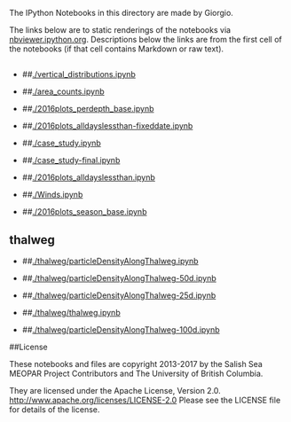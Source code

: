 The IPython Notebooks in this directory are made by Giorgio.

The links below are to static renderings of the notebooks via
[nbviewer.ipython.org](http://nbviewer.ipython.org/).
Descriptions below the links are from the first cell of the notebooks
(if that cell contains Markdown or raw text).

## 
* ##[./vertical_distributions.ipynb](http://nbviewer.ipython.org/urls/bitbucket.org/salishsea/analysis-giorgio-2/raw/tip/revised_notebooks/3analysis_plots/./vertical_distributions.ipynb)  
    
* ##[./area_counts.ipynb](http://nbviewer.ipython.org/urls/bitbucket.org/salishsea/analysis-giorgio-2/raw/tip/revised_notebooks/3analysis_plots/./area_counts.ipynb)  
    
* ##[./2016plots_perdepth_base.ipynb](http://nbviewer.ipython.org/urls/bitbucket.org/salishsea/analysis-giorgio-2/raw/tip/revised_notebooks/3analysis_plots/./2016plots_perdepth_base.ipynb)  
    
* ##[./2016plots_alldayslessthan-fixeddate.ipynb](http://nbviewer.ipython.org/urls/bitbucket.org/salishsea/analysis-giorgio-2/raw/tip/revised_notebooks/3analysis_plots/./2016plots_alldayslessthan-fixeddate.ipynb)  
    
* ##[./case_study.ipynb](http://nbviewer.ipython.org/urls/bitbucket.org/salishsea/analysis-giorgio-2/raw/tip/revised_notebooks/3analysis_plots/./case_study.ipynb)  
    
* ##[./case_study-final.ipynb](http://nbviewer.ipython.org/urls/bitbucket.org/salishsea/analysis-giorgio-2/raw/tip/revised_notebooks/3analysis_plots/./case_study-final.ipynb)  
    
* ##[./2016plots_alldayslessthan.ipynb](http://nbviewer.ipython.org/urls/bitbucket.org/salishsea/analysis-giorgio-2/raw/tip/revised_notebooks/3analysis_plots/./2016plots_alldayslessthan.ipynb)  
    
* ##[./Winds.ipynb](http://nbviewer.ipython.org/urls/bitbucket.org/salishsea/analysis-giorgio-2/raw/tip/revised_notebooks/3analysis_plots/./Winds.ipynb)  
    
* ##[./2016plots_season_base.ipynb](http://nbviewer.ipython.org/urls/bitbucket.org/salishsea/analysis-giorgio-2/raw/tip/revised_notebooks/3analysis_plots/./2016plots_season_base.ipynb)  
    
## thalweg
* ##[./thalweg/particleDensityAlongThalweg.ipynb](http://nbviewer.ipython.org/urls/bitbucket.org/salishsea/analysis-giorgio-2/raw/tip/revised_notebooks/3analysis_plots/./thalweg/particleDensityAlongThalweg.ipynb)  
    
* ##[./thalweg/particleDensityAlongThalweg-50d.ipynb](http://nbviewer.ipython.org/urls/bitbucket.org/salishsea/analysis-giorgio-2/raw/tip/revised_notebooks/3analysis_plots/./thalweg/particleDensityAlongThalweg-50d.ipynb)  
    
* ##[./thalweg/particleDensityAlongThalweg-25d.ipynb](http://nbviewer.ipython.org/urls/bitbucket.org/salishsea/analysis-giorgio-2/raw/tip/revised_notebooks/3analysis_plots/./thalweg/particleDensityAlongThalweg-25d.ipynb)  
    
* ##[./thalweg/thalweg.ipynb](http://nbviewer.ipython.org/urls/bitbucket.org/salishsea/analysis-giorgio-2/raw/tip/revised_notebooks/3analysis_plots/./thalweg/thalweg.ipynb)  
    
* ##[./thalweg/particleDensityAlongThalweg-100d.ipynb](http://nbviewer.ipython.org/urls/bitbucket.org/salishsea/analysis-giorgio-2/raw/tip/revised_notebooks/3analysis_plots/./thalweg/particleDensityAlongThalweg-100d.ipynb)  
    

##License

These notebooks and files are copyright 2013-2017
by the Salish Sea MEOPAR Project Contributors
and The University of British Columbia.

They are licensed under the Apache License, Version 2.0.
http://www.apache.org/licenses/LICENSE-2.0
Please see the LICENSE file for details of the license.

